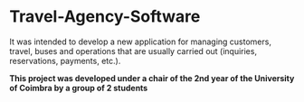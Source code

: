 # Travel-Agency-Software
It was intended to develop a new application for managing customers, travel, buses and operations that are usually carried out (inquiries, reservations, payments, etc.).


<b> This project was developed under a chair of the 2nd year of the University of Coimbra by a group of 2 students </b>

